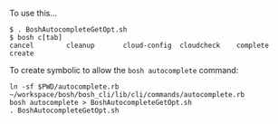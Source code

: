 To use this...

    $ . BoshAutocompleteGetOpt.sh
    $ bosh c[tab]
    cancel        cleanup       cloud-config  cloudcheck    complete      create

To create symbolic to allow the `bosh autocomplete` command:

    ln -sf $PWD/autocomplete.rb ~/workspace/bosh/bosh_cli/lib/cli/commands/autocomplete.rb
    bosh autocomplete > BoshAutocompleteGetOpt.sh
    . BoshAutocompleteGetOpt.sh
